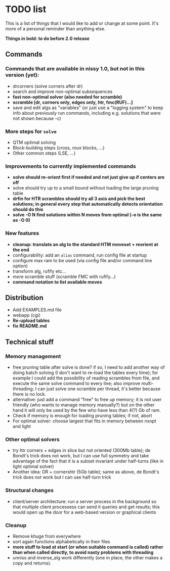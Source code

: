 # TODO list

This is a list of things that I would like to add or change at some point.
It's more of a personal reminder than anything else.

**Things in bold: to do before 2.0 release**

## Commands

### Commands that are available in nissy 1.0, but not in this version (yet):
* drcorners (solve corners after dr)
* search and improve non-optimal subsequences
* **fast non-optimal solver (also needed for scramble)**
* **scramble [dr, corners only, edges only, htr, fmc(RUF)...]**
* save and edit algs as "variables"
  (or just use a "logging system" to keep info about previously run commands,
including e.g. solutions that were not shown because -c)

### More steps for `solve`
* QTM optimal solving
* Block-building steps (cross, roux blocks, ...)
* Other common steps (LSE, ...)

### Improvements to currently implemented commands
* **solve should re-orient first if needed and not just give up if centers are off**
* solve should try up to a small bound without loading the large pruning table
* **drfin for HTR scrambles should try all 3 axis and pick the best solutions;
  in general every step that automatically detects orientation should do this**
* **solve -O N find solutions within N moves from optimal
  (-o is the same as -O 0)**

### New features
* **cleanup: translate an alg to the standard HTM moveset + reorient at the end**
* configurability: add an `alias` command, run config file at startup
* configure max ram to be used (via config file and/or command line option)
* transform alg, rufify etc...
* more scramble stuff (scramble FMC with rufify...)
* **command notation to list available moves**

## Distribution

* Add EXAMPLES.md file
* webapp (cgi)
* **Re-upload tables**
* **fix README.md**

## Technical stuff

### Memory management
* free pruning table after solve is done? if so, I need to add another way
  of doing batch solving (I don't want to re-load the tables every time);
  for example I could add the possibility of reading scrambles from file,
  and execute the same solve command to every line; also improve multi-threading:
  I can just solve one scramble per thread, it's better because there is no lock.
* alternative: just add a command "free" to free up memory; it is not
  user friendly (who wants to manage memory manually?) but on the other hand
  it will only be used by the few who have less than 4(?) Gb of ram.
* Check if memory is enough for loading pruning tables; if not, abort
* For optimal solver: choose largest that fits in memory between nxopt and light

### Other optimal solvers
* try htr corners + edges in slice but not oriented (300Mb table);
  de Bondt's trick does not work, but I can use full symmetry and
  take advantage of the fact that it is a subset invariant under half-turns
  (like in light optimal solver)
* Another idea: DR + cornershtr (5Gb table); same as above, de Bondt's trick
  does not work but I can use half-turn trick

### Structural changes
* client/server architecture: run a server process in the background so that
  multiple client processess can send it queries and get results; this would
  open up the door for a web-based version or graphical clients

### Cleanup
* Remove khuge from everywhere
* sort again functions alphabetically in their files
* **more stuff to load at start (or when suitable command is called) rather
  than when called directly, to avoid nasty problems with threading**
* unniss and inverse_alg work differently (one in place, the other makes
  a copy and returns).

